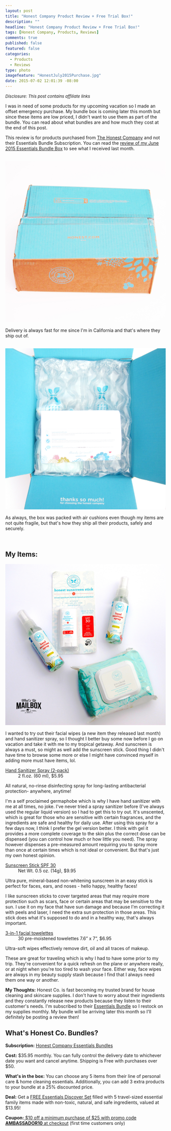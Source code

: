 ```yaml
---
layout: post
title: "Honest Company Product Review + Free Trial Box!"
description: ""
headline: "Honest Company Product Review + Free Trial Box!"
tags: [Honest Company, Products, Reviews]
comments: true
published: false
featured: false
categories: 
  - Products
  - Reviews
type: photo
imagefeature: "HonestJuly2015Purchase.jpg"
date: 2015-07-02 12:01:39 -08:00
---
```

<i><font size="2">Disclosure: This post contains affiliate links</font></i>

<p>I was in need of some products for my upcoming vacation so I made an offset emergency purchase. My bundle box is coming later this month but since these items are low priced, I didn't want to use them as part of the bundle. You can read about what bundles are and how much they cost at the end of this post.</p>
<p>This review is for products purchased from <a href="http://click.linksynergy.com/fs-bin/click?id=E8Cf336JUvc&offerid=281968.138&type=3&subid=0&LSNSUBSITE=adgid" >The Honest Company</a> and not their Essentials Bundle Subscription. You can read the <a href="http://whatsupmailbox.com/subscriptions/reviews/Honest-Company-Essentials-Bundle-June-2015-Review/" target="_blank">review of my June 2015 Essentials Bundle Box</a> to see what I received last month.</p>
<br>

<center><img src='/images/HonestJuly2015PurchaseBox.jpg'></center>
<p>Delivery is always fast for me since I'm in California and that's where they ship out of.</p>
<br>

<center><img src='/images/HonestJuly2015PurchaseOpenBox.jpg'></center>
<p>As always, the box was packed with air cushions even though my items are not quite fragile, but that's how they ship all their products, safely and securely.</p>
<br>

## My Items:

<center><img src='/images/HonestJuly2015Purchase.jpg'></center>

<p>I wanted to try out their facial wipes (a new item they released last month) and hand sanitizer spray, so I thought I better buy some now before I go on vacation and take it with me to my tropical getaway. And sunscreen is always a must, so might as well add the sunscreen stick. Good thing I didn't have time to browse some more or else I might have convinced myself in adding more must have items, lol.</p>


<DL>
<DT><a href="http://click.linksynergy.com/link?id=E8Cf336JUvc&offerid=281968.5&type=2&murl=https%3A%2F%2Fwww.honest.com%2Fbath-and-body%2Fhand-sanitizer-spray%3Fsid%3D10025%26cid%3D%7Bifnotmobile%3Agoogle%7D%7Bifmobile%3Agoogle_mobile%7D%26mid%3Dsearch%26aid%3DPLA%3A%7Bproduct_partition_id%7D%3A%7Bproduct_id%7D%3Apla%26pid%3D%7Badtype%7D&LSNSUBSITE=adgid">Hand Sanitizer Spray (2-pack)</a></DT>
<DD>2 fl.oz. (60 ml), $5.95</DD>
</DL>
<p>All natural, no-rinse disinfecting spray for long-lasting antibacterial protection- anywhere, anytime!</p>
<p>I'm a self proclaimed germaphobe which is why I have hand sanitizer with me at all times, no joke. I've never tried a spray sanitizer before (I've always used the regular liquid version) so I had to get this to try out. It's unscented, which is great for those who are sensitive with certain fragrances, and the ingredients are safe and healthy for daily use. After using this spray for a few days now, I think I prefer the gel version better. I think with gel it provides a more complete coverage to the skin plus the correct dose can be dispensed (you can control how much or how little you need). The spray however dispenses a pre-measured amount requiring you to spray more than once at certain times which is not ideal or convenient. But that's just my own honest opinion.</p>

<DL>
<DT><a href="http://click.linksynergy.com/link?id=E8Cf336JUvc&offerid=281968.182&type=2&murl=https%3A%2F%2Fwww.honest.com%2Fbath-and-body%2Fsunscreen-stick%3Fsid%3D10025%26cid%3D%7Bifnotmobile%3Agoogle%7D%7Bifmobile%3Agoogle_mobile%7D%26mid%3Dsearch%26aid%3DPLA%3A%7Bproduct_partition_id%7D%3A%7Bproduct_id%7D%3Apla%26pid%3D%7Badtype%7D&LSNSUBSITE=adgid">Sunscreen Stick SPF 30</a></DT>
<DD>Net Wt. 0.5 oz. (14g), $9.95</DD>
</DL>
<p>Ultra pure, mineral-based non-whitening sunscreen in an easy stick is perfect for faces, ears, and noses - hello happy, healthy faces!</p>
<p>I like sunscreen sticks to cover targeted areas that may require more protection such as scars, face or certain areas that may be sensitive to the sun. I use it on my face that have sun damage and because I'm correcting it with peels and laser, I need the extra sun protection in those areas. This stick does what it's supposed to do and in a healthy way, that's always important.</p>

<DL>
<DT><a href="https://www.honest.com/bath-and-body/facial-towelettes" target="_blank">3-in-1 facial towelettes</a></DT>
<DD>30 pre-moistened towelettes 7.6” x 7”, $6.95</DD>
</DL>
<p>Ultra-soft wipes effectively remove dirt, oil and all traces of makeup.</p>
<p>These are great for traveling which is why I had to have some prior to my trip. They're convenient for a quick refresh on the plane or anywhere really, or at night when you're too tired to wash your face. Either way, face wipes are always in my beauty supply stash because I find that I always need them one way or another.</p>

<p><i class="icon-exclamation-sign"></i><b> My Thoughts:</b> Honest Co. is fast becoming my trusted brand for house cleaning and skincare supplies. I don't have to worry about their ingredients and they constantly release new products because they listen to their customer's needs. I'm subscribed to their <a href="http://click.linksynergy.com/link?id=E8Cf336JUvc&offerid=281968.12&type=2&murl=https%3A%2F%2Fwww.honest.com%2Fbath-and-body%2Ffamily-essentials-bundle%3Fsid%3D10025%26cid%3D%7Bifnotmobile%3Agoogle%7D%7Bifmobile%3Agoogle_mobile%7D%26mid%3Dsearch%26aid%3DPLA%3A%7Bproduct_partition_id%7D%3A%7Bproduct_id%7D%3Apla%26pid%3D%7Badtype%7D&LSNSUBSITE=adgid">Essentials Bundle</a> so I restock on my supplies monthly. My bundle will be arriving later this month so I'll definitely be posting a review then!</p>

<H2>What's Honest Co. Bundles?</H2>
<p><b>Subscription:</b> <a href="http://click.linksynergy.com/link?id=E8Cf336JUvc&offerid=281968.12&type=2&murl=https%3A%2F%2Fwww.honest.com%2Fbath-and-body%2Ffamily-essentials-bundle%3Fsid%3D10025%26cid%3D%7Bifnotmobile%3Agoogle%7D%7Bifmobile%3Agoogle_mobile%7D%26mid%3Dsearch%26aid%3DPLA%3A%7Bproduct_partition_id%7D%3A%7Bproduct_id%7D%3Apla%26pid%3D%7Badtype%7D&LSNSUBSITE=adgid">Honest Company Essentials Bundles</a></p>
<p><b>Cost:</b> $35.95 monthly. You can fully control the delivery date to whichever date you want and cancel anytime. Shipping is Free with purchases over $50.</p>
<p><b>What's in the box:</b> You can choose any 5 items from their line of personal care & home cleaning essentials. Additionally, you can add 3 extra products to your bundle at a 25% discounted price.</p>
<p><b>Deal:</b> Get a <a href="http://click.linksynergy.com/fs-bin/click?id=E8Cf336JUvc&offerid=281968.138&type=3&subid=0&LSNSUBSITE=adgid" target="_blank">FREE Essentials Discover Set</a> filled with 5 travel-sized essential family items made with non-toxic, natural, and safe ingredients, valued at $13.95!</p>
<p><b>Coupon:</b><a href="http://click.linksynergy.com/fs-bin/click?id=E8Cf336JUvc&offerid=281968.141&type=3&subid=0&LSNSUBSITE=adgid" > $10 off a minimum purchase of $25 with promo code <b>AMBASSADOR10</b> at checkout</a> (first time customers only)</p>
<br>
